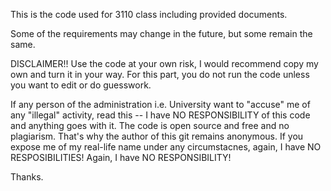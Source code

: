 This is the code used for 3110 class including provided documents. 

Some of the requirements may change in the future, but some remain the same.

DISCLAIMER!! Use the code at your own risk, I would recommend copy my own and turn it in your way. For this part, you do not run the code unless you want to edit or do guesswork.

If any person of the administration i.e. University want to "accuse" me of any "illegal" activity, read this -- I have NO RESPONSIBILITY of this code and anything goes with it. The code is open source and free and no plagiarism. That's why the author of this git remains anonymous. If you expose me of my real-life name under any circumstacnes, again, I have NO RESPOSIBILITIES! Again, I have NO RESPONSIBILITY!

Thanks.
